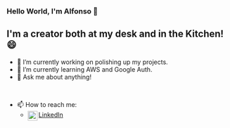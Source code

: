 ### Hello World, I'm Alfonso 👋

## I'm a creator both at my desk and in the Kitchen! 😄

<!--
**agabriele73/agabriele73** is a ✨ _special_ ✨ repository because its `README.md` (this file) appears on your GitHub profile.

Here are some ideas to get you started:

- 🔭 I’m currently working on ...
- 🌱 I’m currently learning ...
- 👯 I’m looking to collaborate on ...
- 🤔 I’m looking for help with ...
- 💬 Ask me about ...
- 📫 How to reach me: ...
- 😄 Pronouns: ...
- ⚡ Fun fact: ...
-->

- 🔭 I’m currently working on polishing up my projects.
- 🌱 I’m currently learning AWS and Google Auth.
- 💬 Ask me about anything!

</br>

- 📫 How to reach me:
  - <img align="left" alt=" agabriele | Linkedin" width="22px" src="https://i.imgur.com/LrEPB4j.png"/>[LinkedIn]
 











[LinkedIn]: www.linkedin.com/in/alfonsogswe


